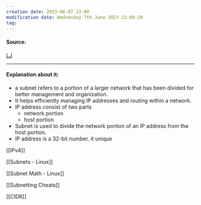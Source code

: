```yaml
---
creation date: 2023-06-07 23:08
modification date: Wednesday 7th June 2023 23:08:28
tag: 
---
```


#### Source:
[LJ](https://linuxjourney.com/lesson/ipv4)

--------------------------------------

#### Explanation about it:

* a subnet refers to a portion of a larger network that has been divided for better management and organization.
* It helps efficiently managing IP addresses and routing within a network.
* IP address consist of two parts
	* network portion
	* host portion
* Subnet is used to divide the network portion of an IP address from the host portion.
* IP address is a 32-bit number. it unique

[[IPv4]]

[[Subnets - Linux]]

[[Subnet Math - Linux]]

[[Subnetting Cheats]]

[[CIDR]]



